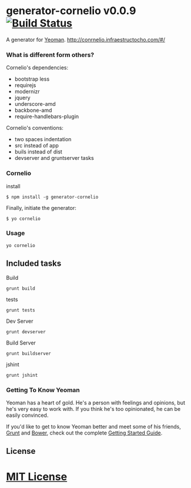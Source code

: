 # generator-cornelio v0.0.9 [![Build Status](https://travis-ci.org/richistron/generator-cornelio.png?branch=master)](https://travis-ci.org/richistron/generator-cornelio)

A generator for [Yeoman](http://yeoman.io). http://conrnelio.infraestructocho.com/#/

### What is different form others?

Cornelio's dependencies:

* bootstrap less
* requirejs
* modernizr
* jquery
* underscore-amd
* backbone-amd
* require-handlebars-plugin

Cornelio's conventions:

* two spaces indentation
* src instead of app
* buils instead of dist
* devserver and gruntserver tasks

### Cornelio

install

```
$ npm install -g generator-cornelio
```

Finally, initiate the generator:

```
$ yo cornelio
```

### Usage

```
yo cornelio
```

## Included tasks

Build
```
grunt build
```

tests
```
grunt tests
```

Dev Server
```
grunt devserver
```

Build Server
```
grunt buildserver
```

jshint
```
grunt jshint
```

### Getting To Know Yeoman

Yeoman has a heart of gold. He's a person with feelings and opinions, but he's very easy to work with. If you think he's too opinionated, he can be easily convinced.

If you'd like to get to know Yeoman better and meet some of his friends, [Grunt](http://gruntjs.com) and [Bower](http://bower.io), check out the complete [Getting Started Guide](https://github.com/yeoman/yeoman/wiki/Getting-Started).


## License

[MIT License](http://en.wikipedia.org/wiki/MIT_License)
=======
